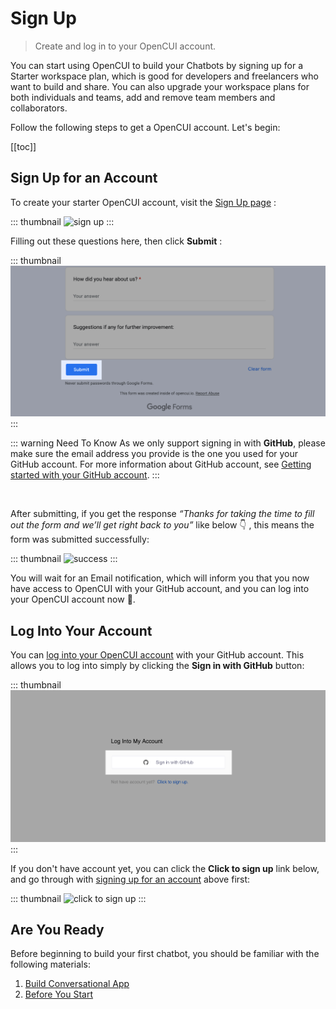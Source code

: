 # Sign Up
> Create and log in to your OpenCUI account.

You can start using OpenCUI to build your Chatbots by signing up for a Starter workspace plan, which is good for developers and freelancers who want to build and share. You can also upgrade your workspace plans for both individuals and teams, add and remove team members and collaborators. 

Follow the following steps to get a OpenCUI account. Let's begin: 

[[toc]]

## Sign Up for an Account

To create your starter OpenCUI account, visit the [Sign Up page](https://docs.google.com/forms/d/e/1FAIpQLSeYGRXfYnB_uDKTS4hUfcD3w1f9LDI9swcC5Qhy71PTS_JANA/viewform) :

::: thumbnail
![sign up](/images/guide/signup/sign-up.png)
:::

Filling out these questions here, then click **Submit** :

::: thumbnail
![submit](/images/guide/signup/submit.png)
:::

::: warning Need To Know
As we only support signing in with **GitHub**, please make sure the email address you provide is the one you used for your GitHub account. For more information about GitHub account, see [Getting started with your GitHub account](https://docs.github.com/en/get-started/onboarding/getting-started-with-your-github-account).
:::

<br>

After submitting, if you get the response *“Thanks for taking the time to fill out the form and we’ll get right back to you”* like below 👇 , this means the form was submitted successfully:

::: thumbnail
![success](/images/guide/signup/success.png)
:::

You will wait for an Email notification, which will inform you that you now have access to OpenCUI with your GitHub account, and you can log into your OpenCUI account now 🎉.

## Log Into Your Account

You can [log into your OpenCUI account](https://build.framely.ai/login) with your GitHub account. This allows you to log into simply by clicking the **Sign in with GitHub** button: 

::: thumbnail
![sign in](/images/guide/signup/sign-in.png)
:::

If you don't have account yet, you can click the **Click to sign up** link below, and go through with [signing up for an account](#signing-up-for-an-account) above first: 

::: thumbnail
![click to sign up](/images/guide/signup/click-to-sign-up.png)
:::

## Are You Ready

Before beginning to build your first chatbot, you should be familiar with the following materials:

1. [Build Conversational App](/guide/README.md)
2. [Before You Start](/guide/are-you-ready.md)
